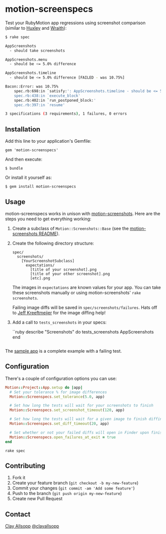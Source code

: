 # motion-screenspecs

Test your RubyMotion app regressions using screenshot comparison (similar to [Huxley](https://github.com/facebook/huxley) and [Wraith](https://github.com/BBC-News/wraith)):

```bash
$ rake spec

AppScreenshots
  - should take screenshots

AppScreenshots.menu
  - should be <= 5.0% difference

AppScreenshots.timeline
  - should be <= 5.0% difference [FAILED - was 10.75%]

Bacon::Error: was 10.75%
    spec.rb:698:in `satisfy:': AppScreenshots.timeline - should be <= 5.0% difference
    spec.rb:438:in `execute_block'
    spec.rb:402:in `run_postponed_block:'
    spec.rb:397:in `resume'

3 specifications (3 requirements), 1 failures, 0 errors
```

## Installation

Add this line to your application's Gemfile:

    gem 'motion-screenspecs'

And then execute:

    $ bundle

Or install it yourself as:

    $ gem install motion-screenspecs

## Usage

motion-screenspecs works in unison with [motion-screenshots](https://github.com/usepropeller/motion-screenshots). Here are the steps you need to get everything working:

1. Create a subclass of `Motion::Screenshots::Base` (see the [motion-screenshots README](https://github.com/usepropeller/motion-screenshots/blob/master/README.md)).

2. Create the following directory structure:

    ```
    spec/
      screenshots/
        [YourScreenshotSubclass]
          expectations/
            [title of your screenshot].png
            [title of your other screenshot].png
            [etc].png
    ```

    The images in `expectations` are known values for your app. You can take these screenshots manually or using motion-screenshots' `rake screenshots`.

    Failing image diffs will be saved in `spec/screenshots/failures`. Hats off to [Jeff Kreeftmeijer](http://jeffkreeftmeijer.com/2011/comparing-images-and-creating-image-diffs/) for the image diffing help!

3. Add a call to `tests_screenshots` in your specs:

    ``ruby
    describe "Screenshots" do
      tests_screenshots AppScreenshots
    end
    ```

The [sample app](sample) is a complete example with a failing test.

## Configuration

There's a couple of configuration options you can use:

```ruby
Motion::Project::App.setup do |app|
  # Set your tolerance % for image differences
  Motion::Screenspecs.set_tolerance(5.0, app)

  # Set how long the tests will wait for your screenshots to finish
  Motion::Screenspecs.set_screenshot_timeout(120, app)

  # Set how long the tests will wait for a given image to finish diffing
  Motion::Screenspecs.set_diff_timeout(20, app)

  # Set whether or not your failed diffs will open in Finder upon finishing tests
  Motion::Screenspecs.open_failures_at_exit = true
end
```

`rake spec`

## Contributing

1. Fork it
2. Create your feature branch (`git checkout -b my-new-feature`)
3. Commit your changes (`git commit -am 'Add some feature'`)
4. Push to the branch (`git push origin my-new-feature`)
5. Create new Pull Request

## Contact

[Clay Allsopp](http://clayallsopp.com/)
[@clayallsopp](https://twitter.com/clayallsopp)